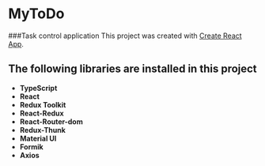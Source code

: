 # MyToDo
###Task control application
This project was created with [Create React App](https://github.com/facebook/create-react-app).

## The following libraries are installed in this project
- **TypeScript**
- **React**
- **Redux Toolkit**
- **React-Redux**
- **React-Router-dom**
- **Redux-Thunk**
- **Material UI**
- **Formik**
- **Axios**
